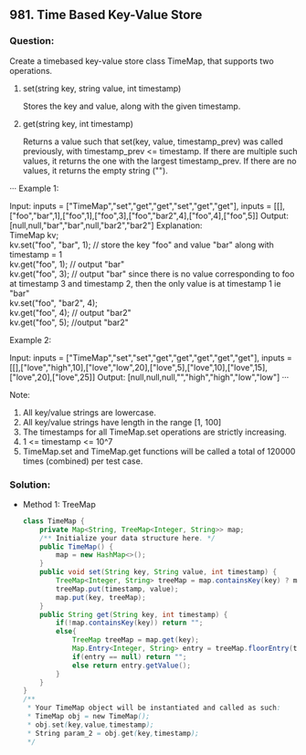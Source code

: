 ## 981. Time Based Key-Value Store

### Question:
Create a timebased key-value store class TimeMap, that supports two operations.

1. set(string key, string value, int timestamp)

    Stores the key and value, along with the given timestamp.

2. get(string key, int timestamp)

    Returns a value such that set(key, value, timestamp_prev) was called previously, with timestamp_prev <= timestamp.
    If there are multiple such values, it returns the one with the largest timestamp_prev.
    If there are no values, it returns the empty string ("").

 
···
Example 1:

Input: inputs = ["TimeMap","set","get","get","set","get","get"], inputs = [[],["foo","bar",1],["foo",1],["foo",3],["foo","bar2",4],["foo",4],["foo",5]]
Output: [null,null,"bar","bar",null,"bar2","bar2"]
Explanation:   
TimeMap kv;   
kv.set("foo", "bar", 1); // store the key "foo" and value "bar" along with timestamp = 1   
kv.get("foo", 1);  // output "bar"   
kv.get("foo", 3); // output "bar" since there is no value corresponding to foo at timestamp 3 and timestamp 2, then the only value is at timestamp 1 ie "bar"   
kv.set("foo", "bar2", 4);   
kv.get("foo", 4); // output "bar2"   
kv.get("foo", 5); //output "bar2"   

Example 2:

Input: inputs = ["TimeMap","set","set","get","get","get","get","get"], inputs = [[],["love","high",10],["love","low",20],["love",5],["love",10],["love",15],["love",20],["love",25]]
Output: [null,null,null,"","high","high","low","low"]
···
 
Note:
1. All key/value strings are lowercase.
2. All key/value strings have length in the range [1, 100]
3. The timestamps for all TimeMap.set operations are strictly increasing.
4. 1 <= timestamp <= 10^7
5. TimeMap.set and TimeMap.get functions will be called a total of 120000 times (combined) per test case.




### Solution:
* Method 1: TreeMap
    ```Java
    class TimeMap {
        private Map<String, TreeMap<Integer, String>> map;
        /** Initialize your data structure here. */
        public TimeMap() {
            map = new HashMap<>();
        }
        public void set(String key, String value, int timestamp) {
            TreeMap<Integer, String> treeMap = map.containsKey(key) ? map.get(key): new TreeMap<>();
            treeMap.put(timestamp, value);
            map.put(key, treeMap);
        }
        public String get(String key, int timestamp) {
            if(!map.containsKey(key)) return "";
            else{
                TreeMap treeMap = map.get(key);
                Map.Entry<Integer, String> entry = treeMap.floorEntry(timestamp);
                if(entry == null) return "";
                else return entry.getValue();
            }
        }
    }
    /**
     * Your TimeMap object will be instantiated and called as such:
     * TimeMap obj = new TimeMap();
     * obj.set(key,value,timestamp);
     * String param_2 = obj.get(key,timestamp);
     */
    ```
    
   